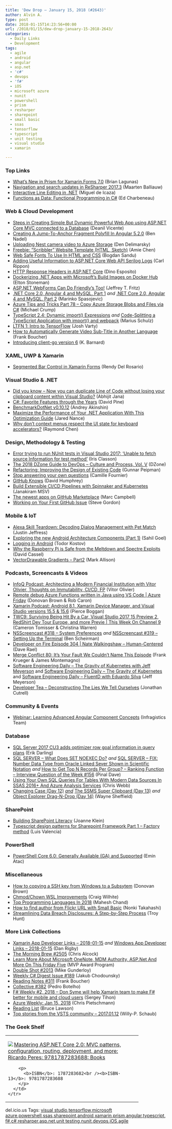 ```yaml
---
title: 'Dew Drop – January 15, 2018 (#2643)'
author: Alvin A.
type: post
date: 2018-01-15T14:23:56+00:00
url: /2018/01/15/dew-drop-january-15-2018-2643/
categories:
  - Daily Links
  - Development
tags:
  - agile
  - android
  - angular
  - asp.net
  - 'c#'
  - devops
  - 'f#'
  - iOS
  - microsoft azure
  - nunit
  - powershell
  - prism
  - resharper
  - sharepoint
  - small basic
  - ssas
  - tensorflow
  - typescript
  - unit testing
  - visual studio
  - xamarin

---
```

### <a name="top"></a>Top Links

  * <a href="http://brianlagunas.com/whats-new-in-prism-for-xamarin-forms-7-0/" target="_blank">What’s New in Prism for Xamarin.Forms 7.0</a> (Brian Lagunas)
  * <a href="https://blog.jetbrains.com/dotnet/2018/01/15/navigation-search-updates-resharper-2017-3/" target="_blank">Navigation and search updates in ReSharper 2017.3</a> (Maarten Balliauw)
  * <a href="http://tirania.org/blog/archive/2018/Jan-12.html" target="_blank">Interactive Line Editing in .NET</a> (Miguel de Icaza)
  * <a href="https://www.telerik.com/blogs/functions-as-data-functional-programming-in-c" target="_blank">Functions as Data: Functional Programming in C#</a> (Ed Charbeneau)



### <a name="web"></a>Web & Cloud Development

  * <a href="https://deanilvincent.github.io///2018/01/12/steps-in-creating-simple-but-dynamic-powerful-web-app-using-asp-net-core-mvc-connected-to-a-database/" target="_blank">Steps in Creating Simple But Dynamic Powerful Web App using ASP.NET Core MVC connected to a Database</a> (Deanil Vicente)
  * <a href="https://www.bennadel.com/blog/3402-creating-a-jump-to-anchor-fragment-polyfill-in-angular-5-2-0.htm" target="_blank">Creating A Jump-To-Anchor Fragment Polyfill In Angular 5.2.0</a> (Ben Nadel)
  * <a href="https://dennisdel.com/blog/docker-camera/" target="_blank">Uploading Nest camera video to Azure Storage</a> (Den Delimarsky)
  * <a href="http://feedproxy.google.com/~r/tympanus/~3/a3ev9hjsb6U/" target="_blank">Freebie: “Scribbler” Website Template (HTML, Sketch)</a> (Amie Chen)
  * <a href="http://feedproxy.google.com/~r/boogiesbc/~3/kx06kxN-mUc/" target="_blank">Web Safe Fonts To Use In HTML and CSS</a> (Bogdan Sandu)
  * <a href="http://www.carlrippon.com/?p=1176" target="_blank">Adding Useful Information to ASP.NET Core Web API Serilog Logs</a> (Carl Rippon)
  * <a href="https://www.red-gate.com/simple-talk/dotnet/net-development/http-response-headers-asp-net-core/" target="_blank">HTTP Response Headers in ASP.NET Core</a> (Dino Esposito)
  * <a href="http://blog.sixeyed.com/dockerizing-net-apps-with-microsofts-build-images-on-docker-hub/" target="_blank">Dockerizing .NET Apps with Microsoft&#8217;s Build Images on Docker Hub</a> (Elton Stoneman)
  * <a href="https://www.codeproject.com/Articles/547251/ASP-NET-WebForms-Can-Do-Friendlys-Too" target="_blank">ASP.NET WebForms Can Do Friendly&#8217;s Too!</a> (Jeffrey T. Fritz)
  * <a href="https://www.code-maze.com/net-core-web-development-part1/" target="_blank">.NET Core 2.0, Angular 4 and MySQL. Part 1</a> _and_ <a href="https://www.code-maze.com/net-core-web-development-part2/" target="_blank">.NET Core 2.0, Angular 4 and MySQL. Part 2</a> (Marinko Spasojevic)
  * <a href="https://www.michaelcrump.net/azure-tips-and-tricks78/" target="_blank">Azure Tips and Tricks Part 78 &#8211; Copy Azure Storage Blobs and Files via C#</a> (Michael Crump)
  * <a href="http://feedproxy.google.com/~r/mariusschulz/~3/OaofUStklGM/typescript-2-4-dynamic-import-expressions" target="_blank">TypeScript 2.4: Dynamic import() Expressions</a> _and_ <a href="http://feedproxy.google.com/~r/mariusschulz/~3/SrXsjiU_UpM/code-splitting-with-import-typescript-and-webpack" target="_blank">Code-Splitting a TypeScript Application with import() and webpack</a> (Marius Schulz)
  * <a href="https://joshvarty.com/2018/01/13/ltfn-1-intro-to-tensorflow/" target="_blank">LTFN 1: Intro to TensorFlow</a> (Josh Varty)
  * <a href="http://www.frankysnotes.com/2018/01/how-to-automatically-generate-video-sub.html" target="_blank">How to Automatically Generate Video Sub-Title in Another Language</a> (Frank Boucher)
  * <a href="http://blog.kubernetes.io/2018/01/introducing-client-go-version-6.html" target="_blank">Introducing client-go version 6</a> (K. Barnard)



### <a name="silverlight"></a>XAML, UWP & Xamarin

  * <a href="https://www.xamboy.com/2018/01/12/segmented-bar-control-in-xamarin-forms/" target="_blank">Segmented Bar Control in Xamarin Forms</a> (Rendy Del Rosario)



### <a name="dotnet"></a>Visual Studio & .NET

  * <a href="http://dailydotnettips.com/2018/01/12/did-you-know-now-you-can-duplicate-line-of-code-without-loosing-your-clipboard-content-within-visual-studio/" target="_blank">Did you know – Now you can duplicate Line of Code without losing your clipboard content within Visual Studio?</a> (Abhijit Jana)
  * <a href="http://feedproxy.google.com/~r/netCurryRecentArticles/~3/oQMrXEVENrE/ShowArticle.aspx" target="_blank">C#: Favorite Features through the Years</a> (David Pine)
  * <a href="http://aakinshin.net/blog/post/bdn-v0_10_12/" target="_blank">BenchmarkDotNet v0.10.12</a> (Andrey Akinshin)
  * <a href="https://stackify.com/net-application-optimization/" target="_blank">Maximize the Performance of Your .NET Application With This Optimization Guide</a> (Jared Nance)
  * <a href="https://blogs.msdn.microsoft.com/oldnewthing/20180112-00/?p=97785" target="_blank">Why don’t context menus respect the UI state for keyboard accelerators?</a> (Raymond Chen)



### <a name="design"></a>Design, Methodology & Testing

  * <a href="http://irisclasson.com/2018/01/14/error-trying-to-run-nunit-tests-in-visual-studio-2017-unable-to-fetch-source-information-for-test-method/" target="_blank">Error trying to run NUnit tests in Visual Studio 2017: ‘Unable to fetch source Information for test method’</a> (Iris Classon)
  * <a href="https://dzone.com/storage/assets/7828456-dzone2018-researchguide-devops.pdf" target="_blank">The 2018 DZone Guide to DevOps &#8211; Culture and Process, Vol. V</a> (DZone)
  * <a href="http://feedproxy.google.com/~r/gunnarpeipman/~3/EWoe3AMCwOI/" target="_blank">Refactoring: Improving the Design of Existing Code</a> (Gunnar Peipman)
  * <a href="http://www.elidedbranches.com/2018/01/stop-answering-your-own-questions.html" target="_blank">Stop answering your own questions</a> (Camille Fournier)
  * <a href="http://blog.humphd.org/github-knows/" target="_blank">GitHub Knows</a> (David Humphrey)
  * <a href="https://thenewstack.io/build-extensible-ci-cd-pipelines-spinnaker-kubernetes/" target="_blank">Build Extensible CI/CD Pipelines with Spinnaker and Kubernetes</a> (Janakiram MSV)
  * <a href="https://github.com/blog/2489-the-newest-apps-on-github-marketplace" target="_blank">The newest apps on GitHub Marketplace</a> (Marc Campbell)
  * <a href="https://www.stevejgordon.co.uk/working-on-your-first-github-issue" target="_blank">Working on Your First GitHub Issue</a> (Steve Gordon)



### <a name="mobile"></a>Mobile & IoT

  * <a href="https://developer.amazon.com/blogs/alexa/post/555d00d6-66b4-4f0b-8974-2021cd9a1630/alexa-skill-teardown-decoding-dialog-management-with-pet-match" target="_blank">Alexa Skill Teardown: Decoding Dialog Management with Pet Match</a> (Justin Jeffress)
  * <a href="http://blogs.quovantis.com/exploring-the-new-android-architecture-components-part-1/" target="_blank">Exploring the new Android Architecture Components (Part 1)</a> (Sahil Goel)
  * <a href="https://android.jlelse.eu/logging-in-android-cfcd50cdc1ae?source=rss----8fca399d4de---4" target="_blank">Logging in Android</a> (Todor Kostov)
  * <a href="https://thenewstack.io/reactions-spectre-intel-linux-community-raspberry-pi-founder-eben-upton/" target="_blank">Why the Raspberry Pi is Safe from the Meltdown and Spectre Exploits</a> (David Cassel)
  * <a href="http://feedproxy.google.com/~r/StylingAndroid/~3/WWiYJsbg5HE/" target="_blank">VectorDrawable Gradients – Part2</a> (Mark Allison)



### <a name="podcasts"></a>Podcasts, Screencasts & Videos

  * <a href="http://www.infoq.com/podcasts/Vitor-Olivier?utm_campaign=infoq_content&utm_source=infoq&utm_medium=feed&utm_term=global" target="_blank">InfoQ Podcast: Architecting a Modern Financial Institution with Vitor Olivier, Thoughts on Immutability, CI/CD, FP</a> (Vitor Olivier)
  * <a href="https://channel9.msdn.com/Shows/Azure-Friday/Remote-debug-Azure-Functions-written-in-Java-using-VS-Code?WT.mc_id=DX_MVP4025064" target="_blank">Remote debug Azure Functions written in Java using VS Code | Azure Friday</a> (Donovan Brown & Rob Caron)
  * <a href="https://blog.xamarin.com/podcast-android-8-1-xamarin-device-manager-visual-studio-versions-15-5-15-6/" target="_blank">Xamarin Podcast: Android 8.1, Xamarin Device Manager, and Visual Studio versions 15.5 & 15.6</a> (Pierce Boggan)
  * <a href="https://channel9.msdn.com/Shows/This+Week+On+Channel+9/TWC9-Surviving-Being-Hit-By-a-Car-Visual-Studio-2017-15-Preview-2-RedShirt-Dev-Tour-Europe-and-more-?WT.mc_id=DX_MVP4025064" target="_blank">TWC9: Surviving Being Hit By a Car, Visual Studio 2017 15 Preview 2, RedShirt Dev Tour Europe, and more Previe | This Week On Channel 9</a> (Cameron Tomisser & Christina Warren)
  * <a href="https://nsscreencast.com/episodes/318-new-mac-setup-preferences" target="_blank">NSScreencast #318 &#8211; System Preferences</a> _and_ <a href="https://nsscreencast.com/episodes/319-new-mac-setup-terminal" target="_blank">NSScreencast #319 &#8211; Setting Up the Terminal</a> (Ben Scheirman)
  * <a href="http://developeronfire.com/podcast/episode-304-nate-walkingshaw-human-centered" target="_blank">Developer on Fire Episode 304 | Nate Walkingshaw &#8211; Human-Centered</a> (Dave Rael)
  * <a href="https://mergeconflict.fireside.fm/80" target="_blank">Merge Conflict 80: It&#8217;s Your Fault We Couldn&#8217;t Name This Episode</a> (Frank Krueger & James Montemagno)
  * <a href="http://softwareengineeringdaily.com/2018/01/13/the-gravity-of-kubernetes-with-jeff-meyerson/" target="_blank">Software Engineering Daily &#8211; The Gravity of Kubernetes with Jeff Meyerson</a> and <a href="https://softwareengineeringdaily.com/2018/01/13/the-gravity-of-kubernetes/" target="_blank">Software Engineering Daily &#8211; The Gravity of Kubernetes</a> and <a href="https://softwareengineeringdaily.com/2018/01/15/fluentd-with-eduardo-silva/" target="_blank">Software Engineering Daily &#8211; FluentD with Eduardo Silva</a> (Jeff Meyerson)
  * <a href="http://developertea.simplecast.fm/1c60586b" target="_blank">Developer Tea &#8211; Deconstructing The Lies We Tell Ourselves</a> (Jonathan Cutrell)



### <a name="events"></a>Community & Events

  * <a href="https://www.infragistics.com/community/blogs/b/infragistics/posts/webinar-learning-advanced-angular-component-concepts" target="_blank">Webinar: Learning Advanced Angular Component Concepts</a> (Infragistics Team)



### <a name="sql"></a>Database

  * <a href="http://feedproxy.google.com/~r/BrentOzar-SqlServerDba/~3/x4ZjWh8IWG8/" target="_blank">SQL Server 2017 CU3 adds optimizer row goal information in query plans</a> (Erik Darling)
  * <a href="https://blog.sqlauthority.com/2018/01/13/sql-server-set-noexec/" target="_blank">SQL SERVER – What Does SET NOEXEC Do?</a> _and_ <a href="https://blog.sqlauthority.com/2018/01/15/sql-server-fix-number-data-type-oracle-linked-sever-shown-scientific-notation/" target="_blank">SQL SERVER – FIX: Number Data Type from Oracle Linked Sever Shown in Scientific Notation</a> _and_ <a href="https://blog.sqlauthority.com/2018/01/14/get-top-n-records-per-group-ranking-function-interview-question-week-156/" target="_blank">How to Get Top N Records Per Group? – Ranking Function – Interview Question of the Week #156</a> (Pinal Dave)
  * <a href="https://blog.crossjoin.co.uk/2018/01/15/using-your-own-sql-queries-for-tables-with-modern-data-sources-in-ssas-2016-and-azure-analysis-services/" target="_blank">Using Your Own SQL Queries For Tables With Modern Data Sources In SSAS 2016+ And Azure Analysis Services</a> (Chris Webb)
  * <a href="http://blog.waynesheffield.com/wayne/archive/2018/01/changing-case-day-12/" target="_blank">Changing Case (Day 12)</a> _<u>and</u>_ <a href="http://blog.waynesheffield.com/wayne/archive/2018/01/ssms-super-clipboard-day-13/" target="_blank">The SSMS Super Clipboard (Day 13)</a> _and_ <a href="http://blog.waynesheffield.com/wayne/archive/2018/01/object-explorer-drag-n-drop-day-14/" target="_blank">Object Explorer Drag-N-Drop (Day 14)</a> (Wayne Sheffield)



### <a name="sp"></a>SharePoint

  * <a href="https://joannecklein.com/2018/01/14/building-sharepoint-literacy/" target="_blank">Building SharePoint Literacy</a> (Joanne Klein)
  * <a href="http://www.luisevalencia.com/2018/01/12/typescript-design-patterns-for-sharepoint-framework-part-1-factory-method/" target="_blank">Typescript design patterns for Sharepoint Framework Part 1 &#8211; Factory method</a> (Luis Valencia)



### <a name="ps"></a>PowerShell

  * <a href="https://p0w3rsh3ll.wordpress.com/2018/01/13/powershell-core-6-0-generally-available-ga-and-supported/" target="_blank">PowerShell Core 6.0: Generally Available (GA) and Supported</a> (Emin Atac)



### <a name="misc"></a>Miscellaneous

  * <a href="http://www.donovanbrown.com/post/How-to-copying-a-SSH-key-from-Windows-to-a-Subsytem" target="_blank">How to copying a SSH key from Windows to a Subsytem</a> (Donovan Brown)
  * <a href="https://blogs.msdn.microsoft.com/commandline/2018/01/12/chmod-chown-wsl-improvements/" target="_blank">Chmod/Chown WSL Improvements</a> (Craig Wilhite)
  * <a href="http://www.c-sharpcorner.com/article/top-programming-languages-in-2018/" target="_blank">Top Programming Languages In 2018</a> (Mahesh Chand)
  * <a href="https://blogs.msdn.microsoft.com/smallbasic/2018/01/12/how-to-find-author-from-flickr-url-with-small-basic/" target="_blank">How to find author from Flickr URL with Small Basic</a> (Nonki Takahashi)
  * <a href="http://feedproxy.google.com/~r/TroyHunt/~3/15sRx3wt2sw/" target="_blank">Streamlining Data Breach Disclosures: A Step-by-Step Process</a> (Troy Hunt)



### <a name="links"></a>More Link Collections

  * <a href="https://www.allaboutxamarin.com/2018/01/xamarin-app-developer-links-2018-01-15/" target="_blank">Xamarin App Developer Links &#8211; 2018-01-15</a> _and_ <a href="https://www.windowsappdev.com/2018/01/windows-app-developer-links-2018-01-15/" target="_blank">Windows App Developer Links &#8211; 2018-01-15</a> (Dan Rigby)
  * <a href="http://feedproxy.google.com/~r/ReflectivePerspective/~3/KwEHilODWXo/" target="_blank">The Morning Brew #2505</a> (Chris Alcock)
  * <a href="https://blogs.msdn.microsoft.com/mvpawardprogram/2018/01/12/friday-five-january-12th/" target="_blank">Learn More About Microsoft OneNote, MDM Authority, ASP.Net And More On This Friday Five</a> (MVP Award Program)
  * <a href="https://afreshcup.com/home/2018/01/15/double-shot-2013.html" target="_blank">Double Shot #2013</a> (Mike Gunderloy)
  * <a href="http://feedproxy.google.com/~r/digest-csharp/~3/xhPFCgu1OFg/189" target="_blank">Weekly C# Digest Issue #189</a> (Jakub Chodounsky)
  * <a href="http://www.frankysnotes.com/2018/01/reading-notes-311.html" target="_blank">Reading Notes #311</a> (Frank Boucher)
  * <a href="http://feedproxy.google.com/~r/tympanus/~3/h1ZR9xbsr48/" target="_blank">Collective #382</a> (Pedro Botelho)
  * <a href="https://sergeytihon.com/2018/01/13/f-weekly-2-2018-don-syme-will-help-xamarin-team-to-make-f-better-for-mobile-and-cloud-users/" target="_blank">F# Weekly #2, 2018 – Don Syme will help Xamarin team to make F# better for mobile and cloud users</a> (Sergey Tihon)
  * <a href="https://buildazure.com/2018/01/15/azure-weekly-jan-15-2018/" target="_blank">Azure Weekly: Jan 15, 2018</a> (Chris Pietschmann)
  * <a href="http://www.brucelawson.co.uk/2018/reading-list-188/" target="_blank">Reading List</a> (Bruce Lawson)
  * <a href="https://blogs.msdn.microsoft.com/devops/2018/01/12/top-stories-from-the-vsts-community-2017-01-12/" target="_blank">Top stories from the VSTS community – 2017.01.12</a> (Willy-P. Schaub)



### <a name="shelf"></a>The Geek Shelf

<div class="wlWriterEditableSmartContent" id="scid:7dc1bd33-94bd-46fd-a20b-0131235bcd47:20347548-3dbf-4122-bcc6-3dfbf9989a8c" style="margin: 0px; padding: 0px; float: none; display: inline;">
  <table cellspacing="0" cellpadding="2" width="400" border="0" unselectable="on">
    <tr>
      <td valign="top" width="400">
        <p>
          <a title="Mastering ASP.NET Core 2.0: MVC patterns, configuration, routing, deployment, and more: Ricardo Peres: 9781787283688: Books" href="http://www.amazon.com/exec/obidos/ASIN/1787283682/amavin-20"><img data-recalc-dims="1" decoding="async" src="https://i0.wp.com/images-na.ssl-images-amazon.com/images/I/410NYz5gvrL._AC_US218_.jpg?w=660&#038;ssl=1" border="0" align="left" style="float:left" />Mastering ASP.NET Core 2.0: MVC patterns, configuration, routing, deployment, and more: Ricardo Peres: 9781787283688: Books</a>
        </p>
        
        <p>
          <b>ISBN</b>: 1787283682<br /><b>ISBN-13</b>: 9781787283688
        </p>
      </td>
    </tr>
  </table>
</div>



<div class="wlWriterEditableSmartContent" id="scid:77ECF5F8-D252-44F5-B4EB-D463C5396A79:fcb43bf8-8350-4aeb-8afa-98eaae075283" style="margin: 0px; padding: 0px; float: none; display: inline;">
  del.icio.us Tags: <a href="http://del.icio.us/popular/visual+studio" rel="tag">visual studio</a>,<a href="http://del.icio.us/popular/tensorflow" rel="tag">tensorflow</a>,<a href="http://del.icio.us/popular/microsoft+azure" rel="tag">microsoft azure</a>,<a href="http://del.icio.us/popular/powershell" rel="tag">powershell</a>,<a href="http://del.icio.us/popular/ssas" rel="tag">ssas</a>,<a href="http://del.icio.us/popular/sharepoint" rel="tag">sharepoint</a>,<a href="http://del.icio.us/popular/android" rel="tag">android</a>,<a href="http://del.icio.us/popular/xamarin" rel="tag">xamarin</a>,<a href="http://del.icio.us/popular/prism" rel="tag">prism</a>,<a href="http://del.icio.us/popular/angular" rel="tag">angular</a>,<a href="http://del.icio.us/popular/typescript" rel="tag">typescript</a>,<a href="http://del.icio.us/popular/f%23" rel="tag">f#</a>,<a href="http://del.icio.us/popular/c%23" rel="tag">c#</a>,<a href="http://del.icio.us/popular/resharper" rel="tag">resharper</a>,<a href="http://del.icio.us/popular/asp.net" rel="tag">asp.net</a>,<a href="http://del.icio.us/popular/unit+testing" rel="tag">unit testing</a>,<a href="http://del.icio.us/popular/nunit" rel="tag">nunit</a>,<a href="http://del.icio.us/popular/devops" rel="tag">devops</a>,<a href="http://del.icio.us/popular/iOS" rel="tag">iOS</a>,<a href="http://del.icio.us/popular/agile" rel="tag">agile</a>
</div>